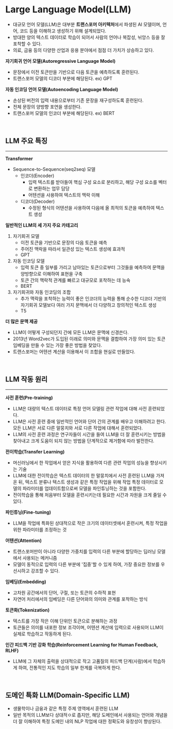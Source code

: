 # Large Language Model(LLM)
- 대규모 언어 모델(LLM)은 대부분 **트랜스포머 아키텍처**에서 파생된 AI 모델이며, 언어, 코드 등을 이해하고 생성하기 위해 설계되었다.
- 방대한 양의 텍스트 데이터로 학습이 되어서 사람의 언어나 복잡성, 뉘앙스 등을 잘 포착할 수 있다.
- 의료, 금융 등의 다양한 산업과 응용 분야에서 점점 더 가치가 상승하고 있다.

**자기회귀 언어 모델(Autoregressive Language Model)**
- 문장에서 이전 토큰만을 기반으로 다음 토큰을 예측하도록 훈련된다.
- 트랜스포머 모델의 디코더 부분에 해당된다. ex) GPT

**자동 인코딩 언어 모델(Autoencoding Language Model)**
- 손상된 버전의 입력 내용으로부터 기존 문장을 재구성하도록 훈련된다.
- 전체 문장의 양방향 포연을 생성한다.
- 트랜스포머 모델의 인코더 부분에 해당된다. ex) BERT

<br/>

## LLM 주요 특징
---
**Transformer**
- Sequence-to-Sequence(seq2seq) 모델
    - 인코더(Encoder)
        - 입력 텍스트를 받아들여 핵심 구성 요소로 분리하고, 해당 구성 요소를 벡터로 변환하는 업무 담당
        - 어텐션을 사용하여 텍스트의 맥락 이해
    - 디코더(Decoder)
        - 수정된 형식의 어텐션을 사용하여 다음에 올 최적의 토큰을 예측하여 텍스트 생성

**일반적인 LLM의 세 가지 주요 카테고리**
1. 자기회귀 모델
    - 이전 토큰을 기반으로 문장의 다음 토큰을 예측
    - 주어진 맥락을 따라서 일관성 있는 텍스트 생성에 효과적
    - GPT
2. 자동 인코딩 모델
    - 입력 토큰 중 일부를 가리고 남아있는 토큰으로부터 그것들을 예측하여 문맥을 양방향으로 이해하여 표현을 구축
    - 토큰 간의 맥락적 관계를 빠르고 대규모로 포착하는 데 능숙
    - BERT
3. 자기회귀와 자동 인코딩의 조합
    - 추가 맥락을 포착하는 능력이 좋은 인코더의 능력을 통해 순수한 디코더 기반의 자기회귀 모델보다 여러 가지 문맥에서 더 다양하고 창의적인 텍스트 생성
    - T5

**더 많은 문맥 제공**
- LLM이 어떻게 구성되던지 간에 모든 LLM은 문맥에 신경쓴다.
- 2013년 Word2vec가 도입된 이래로 의미와 문맥을 결합하여 가장 의미 있는 토큰 임베딩을 만들 수 있는 가장 좋은 방법을 찾았다.
- 트랜스포머는 어텐션 계산을 이용해서 이 조합을 현실로 만들었다.

<br/>

## LLM 작동 원리
---
**사전 훈련(Pre-training)**
- LLM은 대량의 텍스트 데이터로 특정 언어 모델링 관련 작업에 대해 사전 훈련되었다.
- LLM은 사전 훈련 중에 일반적인 언어와 단어 간의 관계를 배우고 이해하려고 한다. 모든 LLM은 서로 다른 말뭉치와 서로 다른 작업에 대해서 훈련되었다.
- LLM의 사전 훈련 과정은 연구자들이 시간을 들여 LLM을 더 잘 훈련시키는 방법을 찾아내고 크게 도움이 되지 않는 방법을 단계적으로 제거함에 따라 발전한다.

**전이학습(Transfer Learning)**
- 머신러닝에서 한 작업에서 얻은 지식을 활용하여 다른 관련 작업의 성능을 향상시키는 기술
- LLM에 대한 전이학습은 텍스트 데이터의 한 말뭉치에서 사전 훈련된 LLM을 가져온 뒤, 텍스트 분류나 텍스트 생성과 같은 특정 작업을 위해 작업 특정 데이터로 모델의 파라미터를 업데이트함으로써 모델을 파인튜닝하는 것을 포함한다.
- 전이학습을 통해 처음부터 모델을 훈련시키는데 필요한 시간과 자원을 크게 줄일 수 있다.

**파인튜닝(Fine-tuning)**
- LLM을 작업에 특화된 상대적으로 작은 크기의 데이터셋에서 훈련시켜, 특정 작업을 위한 파라미터를 조정하는 것

**어텐션(Attention)**
- 트랜스포머만이 아니라 다양한 가중치를 입력의 다른 부분에 할당하는 딥러닝 모델에서 사용되는 메커니즘
- 모델이 동적으로 입력의 다른 부분에 '집중'할 수 있게 하여, 가장 중요한 정보를 우선시하고 강조할 수 있다.

**임베딩(Embedding)**
- 고차원 공간에서의 단어, 구절, 또는 토큰의 수하적 표현
- 자연어 처리에서의 임베딩은 다른 단어와의 의미와 관계를 포착하는 방식

**토큰화(Tokenization)**
- 텍스트를 가장 작은 이해 단위인 토큰으로 분해하는 과정
- 토큰들은 의미를 내포한 정보 조각이며, 어텐션 계산에 입력으로 사용되어 LLM이 실제로 학습하고 작동하게 된다.

**인간 피드백 기반 강화 학습(Reinforcement Learning for Human Feedback, RLHF)**
- LLM에 그 자체의 출력을 상대적으로 작고 고품질의 피드백 단계(사람)에서 학습하게 하여, 전통적인 지도 학습의 일부 한계를 극복하게 한다.

<br/>

## 도메인 특화 LLM(Domain-Specific LLM)
- 생물학이나 금융과 같은 특정 주제 영역에서 훈련된 LLM
- 일반 목적의 LLM보다 상대적ㅇ로 좁지만, 해당 도메인에서 사용되는 언어와 개념을 더 잘 이해하여 특정 도메인 내의 NLP 작업에 대한 정확도와 유창성이 향상된다.